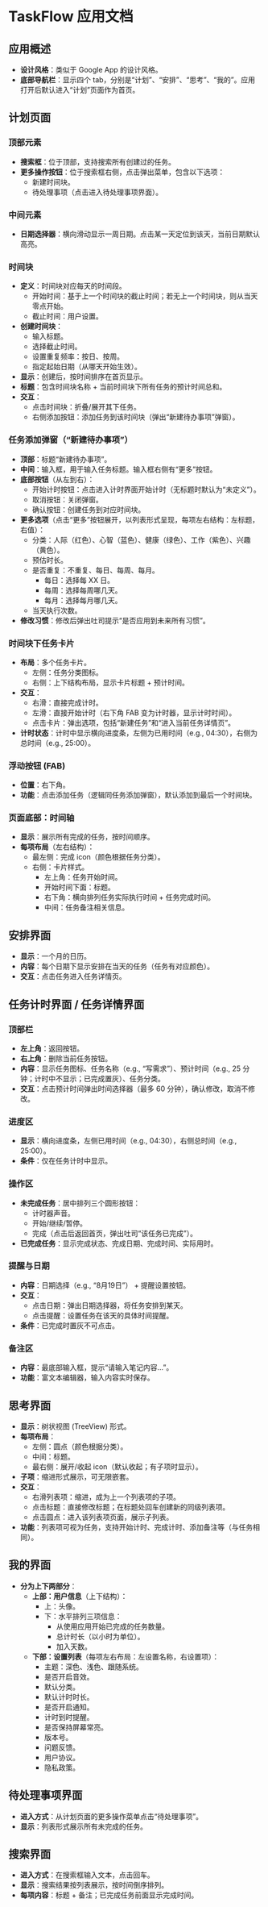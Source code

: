 # TaskFlow 应用文档

## 应用概述
- **设计风格**：类似于 Google App 的设计风格。
- **底部导航栏**：显示四个 tab，分别是“计划”、“安排”、“思考”、“我的”。应用打开后默认进入“计划”页面作为首页。

## 计划页面
### 顶部元素
- **搜索框**：位于顶部，支持搜索所有创建过的任务。
- **更多操作按钮**：位于搜索框右侧，点击弹出菜单，包含以下选项：
  - 新建时间块。
  - 待处理事项（点击进入待处理事项界面）。

### 中间元素
- **日期选择器**：横向滑动显示一周日期。点击某一天定位到该天，当前日期默认高亮。

### 时间块
- **定义**：时间块对应每天的时间段。
  - 开始时间：基于上一个时间块的截止时间；若无上一个时间块，则从当天零点开始。
  - 截止时间：用户设置。
- **创建时间块**：
  - 输入标题。
  - 选择截止时间。
  - 设置重复频率：按日、按周。
  - 指定起始日期（从哪天开始生效）。
- **显示**：创建后，按时间排序在首页显示。
- **标题**：包含时间块名称 + 当前时间块下所有任务的预计时间总和。
- **交互**：
  - 点击时间块：折叠/展开其下任务。
  - 右侧添加按钮：添加任务到该时间块（弹出“新建待办事项”弹窗）。

### 任务添加弹窗（“新建待办事项”）
- **顶部**：标题“新建待办事项”。
- **中间**：输入框，用于输入任务标题。输入框右侧有“更多”按钮。
- **底部按钮**（从左到右）：
  - 开始计时按钮：点击进入计时界面开始计时（无标题时默认为“未定义”）。
  - 取消按钮：关闭弹窗。
  - 确认按钮：创建任务到对应时间块。
- **更多选项**（点击“更多”按钮展开，以列表形式呈现，每项左右结构：左标题，右值）：
  - 分类：人际（红色）、心智（蓝色）、健康（绿色）、工作（紫色）、兴趣（黄色）。
  - 预估时长。
  - 是否重复：不重复、每日、每周、每月。
    - 每日：选择每 XX 日。
    - 每周：选择每周哪几天。
    - 每月：选择每月哪几天。
  - 当天执行次数。
- **修改习惯**：修改后弹出吐司提示“是否应用到未来所有习惯”。

### 时间块下任务卡片
- **布局**：多个任务卡片。
  - 左侧：任务分类图标。
  - 右侧：上下结构布局，显示卡片标题 + 预计时间。
- **交互**：
  - 右滑：直接完成计时。
  - 左滑：直接开始计时（右下角 FAB 变为计时器，显示计时时间）。
  - 点击卡片：弹出选项，包括“新建任务”和“进入当前任务详情页”。
- **计时状态**：计时中显示横向进度条，左侧为已用时间（e.g., 04:30），右侧为总时间（e.g., 25:00）。

### 浮动按钮 (FAB)
- **位置**：右下角。
- **功能**：点击添加任务（逻辑同任务添加弹窗），默认添加到最后一个时间块。

### 页面底部：时间轴
- **显示**：展示所有完成的任务，按时间顺序。
- **每项布局**（左右结构）：
  - 最左侧：完成 icon（颜色根据任务分类）。
  - 右侧：卡片样式。
    - 左上角：任务开始时间。
    - 开始时间下面：标题。
    - 右下角：横向排列任务实际执行时间 + 任务完成时间。
    - 中间：任务备注相关信息。

## 安排界面
- **显示**：一个月的日历。
- **内容**：每个日期下显示安排在当天的任务（任务有对应颜色）。
- **交互**：点击任务进入任务详情页。

## 任务计时界面 / 任务详情界面
### 顶部栏
- **左上角**：返回按钮。
- **右上角**：删除当前任务按钮。
- **内容**：显示任务图标、任务名称（e.g., “写需求”）、预计时间（e.g., 25 分钟；计时中不显示；已完成置灰）、任务分类。
- **交互**：点击预计时间弹出时间选择器（最多 60 分钟），确认修改，取消不修改。

### 进度区
- **显示**：横向进度条，左侧已用时间（e.g., 04:30），右侧总时间（e.g., 25:00）。
- **条件**：仅在任务计时中显示。

### 操作区
- **未完成任务**：居中排列三个圆形按钮：
  - 计时器声音。
  - 开始/继续/暂停。
  - 完成（点击后返回首页，弹出吐司“该任务已完成”）。
- **已完成任务**：显示完成状态、完成日期、完成时间、实际用时。

### 提醒与日期
- **内容**：日期选择（e.g., “8月19日”） + 提醒设置按钮。
- **交互**：
  - 点击日期：弹出日期选择器，将任务安排到某天。
  - 点击提醒：设置任务在该天的具体时间提醒。
- **条件**：已完成时置灰不可点击。

### 备注区
- **内容**：最底部输入框，提示“请输入笔记内容...”。
- **功能**：富文本编辑器，输入内容实时保存。

## 思考界面
- **显示**：树状视图 (TreeView) 形式。
- **每项布局**：
  - 左侧：圆点（颜色根据分类）。
  - 中间：标题。
  - 最右侧：展开/收起 icon（默认收起；有子项时显示）。
- **子项**：缩进形式展示，可无限嵌套。
- **交互**：
  - 右滑列表项：缩进，成为上一个列表项的子项。
  - 点击标题：直接修改标题；在标题处回车创建新的同级列表项。
  - 点击圆点：进入该列表项页面，展示子列表。
- **功能**：列表项可视为任务，支持开始计时、完成计时、添加备注等（与任务相同）。

## 我的界面
- **分为上下两部分**：
  - **上部：用户信息**（上下结构）：
    - 上：头像。
    - 下：水平排列三项信息：
      - 从使用应用开始已完成的任务数量。
      - 总计时长（以小时为单位）。
      - 加入天数。
  - **下部：设置列表**（每项左右布局：左设置名称，右设置项）：
    - 主题：深色、浅色、跟随系统。
    - 是否开启音效。
    - 默认分类。
    - 默认计时时长。
    - 是否开启通知。
    - 计时到时提醒。
    - 是否保持屏幕常亮。
    - 版本号。
    - 问题反馈。
    - 用户协议。
    - 隐私政策。

## 待处理事项界面
- **进入方式**：从计划页面的更多操作菜单点击“待处理事项”。
- **显示**：列表形式展示所有未完成的任务。

## 搜索界面
- **进入方式**：在搜索框输入文本，点击回车。
- **显示**：搜索结果按列表展示，按时间倒序排列。
- **每项内容**：标题 + 备注；已完成任务前面显示完成时间。
